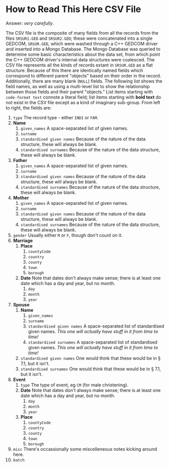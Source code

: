 # How to Read This Here CSV File

Answer: *very carefully*.

The CSV file is the composite of many fields from all the records from the files `SRSUR1.GED` and `SRSUR2.GED`; these were concatenated into a single GEDCOM, `SRSUR.GED`, which were washed through a C++ GEDCOM driver and inserted into a Mongo Database. The Mongo Database was queried to determine some basic characteristics about the data set, from which point the C++ GEDCOM driver's internal data structures were coalesced. The CSV file represents all the kinds of records extant in `SRSUR.GED` as a flat structure. Because of this there are identically named fields which correspond to different parent "objects" based on their order in the record. Additionally, there are many blank (`NULL`) fields. The following list shows the field names, as well as using a multi-level list to show the relationship between those fields and their parent "objects." List items starting with `code-format text` connote a literal field; list items starting with **bold text** do not exist in the CSV file except as a kind of imaginary sub-group. From left to right, the fields are:

1. `type` The record type - either `INDI` or `FAM`.
2. **Name**
	1. `given_names` A space-separated list of given names.
	2. `surname`
	3. `standardised given names` Because of the nature of the data structure, these will always be blank.
	4. `standardised surnames` Because of the nature of the data structure, these will always be blank.
3. **Father**
	1. `given_names` A space-separated list of given names.
	2. `surname`
	3. `standardised given names` Because of the nature of the data structure, these will always be blank.
	4. `standardised surnames` Because of the nature of the data structure, these will always be blank.
4. **Mother**
	1. `given_names` A space-separated list of given names.
	2. `surname`
	3. `standardised given names` Because of the nature of the data structure, these will always be blank.
	4. `standardised surnames` Because of the nature of the data structure, these will always be blank.
5. `gender` Usually either `M` or `F`, though don't count on it.
6. **Marriage**
	1. **Place**
		1. `countyCode`
		2. `country`
		3. `county`
		4. `town`
		5. `borough`
	2. **Date** Note that dates don't always make sense; there is at least one date which has a day and year, but no month.
		1. `day`
		2. `month`
		3. `year`
7. **Spouse**
	1. **Name**
		1. `given_names`
		2. `surname`
		3. `standardised given names` A space-separated list of standardised given names. *This one will actually have stuff in it from time to time!*
		4. `standardised surnames` A space-separated list of standardised given names. *This one will actually have stuff in it from time to time!*
	2. `standardised given names` One would think that these would be in § 7.1, but it isn't.
	3. `standardised surnames` One would think that these would be in § 7.1, but it isn't.
8. **Event**
	1. `type` The type of event, eg `CM` (for male christening).
	2. **Date** Note that dates don't always make sense; there is at least one date which has a day and year, but no month.
		1. `day`
		2. `month`
		3. `year`
	3. **Place**
		1. `countyCode`
		2. `country`
		3. `county`
		4. `town`
		5. `borough`
9. `misc` There's occassionally some miscelleneous notes kicking around here.
10. `batch`


